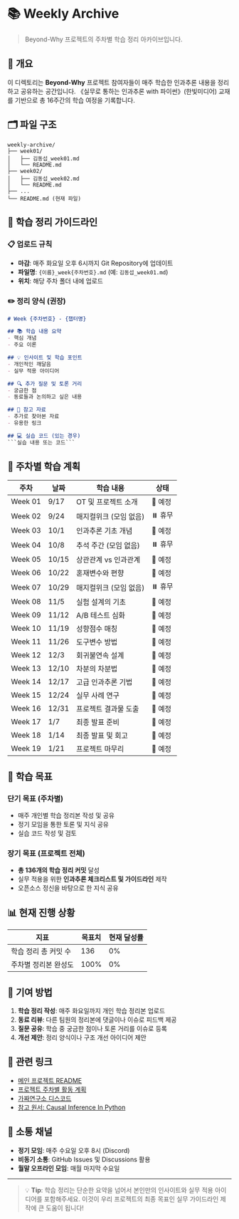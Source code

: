 # 📚 Weekly Archive

> Beyond-Why 프로젝트의 주차별 학습 정리 아카이브입니다.

## 📖 개요

이 디렉토리는 **Beyond-Why** 프로젝트 참여자들이 매주 학습한 인과추론 내용을 정리하고 공유하는 공간입니다. 
《실무로 통하는 인과추론 with 파이썬》(한빛미디어) 교재를 기반으로 총 16주간의 학습 여정을 기록합니다.

## 🗂️ 파일 구조

```
weekly-archive/
├── week01/
│   ├── 김동섭_week01.md
│   └── README.md
├── week02/
│   ├── 김동섭_week02.md  
│   └── README.md
├── ...
└── README.md (현재 파일)
```

## 📝 학습 정리 가이드라인

### 📋 업로드 규칙
- **마감**: 매주 화요일 오후 6시까지 Git Repository에 업데이트
- **파일명**: `{이름}_week{주차번호}.md` (예: `김동섭_week01.md`)
- **위치**: 해당 주차 폴더 내에 업로드

### ✏️ 정리 양식 (권장)
```markdown
# Week {주차번호} - {챕터명}

## 📚 학습 내용 요약
- 핵심 개념
- 주요 이론

## 💡 인사이트 및 학습 포인트
- 개인적인 깨달음
- 실무 적용 아이디어

## 🔍 추가 질문 및 토론 거리
- 궁금한 점
- 동료들과 논의하고 싶은 내용

## 📖 참고 자료
- 추가로 찾아본 자료
- 유용한 링크

## 💻 실습 코드 (있는 경우)
```실습 내용 또는 코드```
```

## 📅 주차별 학습 계획

| 주차 | 날짜 | 학습 내용 | 상태 |
|------|------|-----------|------|
| Week 01 | 9/17 | OT 및 프로젝트 소개 | 📅 예정 |
| Week 02 | 9/24 | 매지컬위크 (모임 없음) | ⏸️ 휴무 |
| Week 03 | 10/1 | 인과추론 기초 개념 | 📅 예정 |
| Week 04 | 10/8 | 추석 주간 (모임 없음) | ⏸️ 휴무 |
| Week 05 | 10/15 | 상관관계 vs 인과관계 | 📅 예정 |
| Week 06 | 10/22 | 혼재변수와 편향 | 📅 예정 |
| Week 07 | 10/29 | 매지컬위크 (모임 없음) | ⏸️ 휴무 |
| Week 08 | 11/5 | 실험 설계의 기초 | 📅 예정 |
| Week 09 | 11/12 | A/B 테스트 심화 | 📅 예정 |
| Week 10 | 11/19 | 성향점수 매칭 | 📅 예정 |
| Week 11 | 11/26 | 도구변수 방법 | 📅 예정 |
| Week 12 | 12/3 | 회귀불연속 설계 | 📅 예정 |
| Week 13 | 12/10 | 차분의 차분법 | 📅 예정 |
| Week 14 | 12/17 | 고급 인과추론 기법 | 📅 예정 |
| Week 15 | 12/24 | 실무 사례 연구 | 📅 예정 |
| Week 16 | 12/31 | 프로젝트 결과물 도출 | 📅 예정 |
| Week 17 | 1/7 | 최종 발표 준비 | 📅 예정 |
| Week 18 | 1/14 | 최종 발표 및 회고 | 📅 예정 |
| Week 19 | 1/21 | 프로젝트 마무리 | 📅 예정 |

## 🎯 학습 목표

### 단기 목표 (주차별)
- 매주 개인별 학습 정리본 작성 및 공유
- 정기 모임을 통한 토론 및 지식 공유
- 실습 코드 작성 및 검토

### 장기 목표 (프로젝트 전체)
- **총 136개의 학습 정리 커밋** 달성
- 실무 적용을 위한 **인과추론 체크리스트 및 가이드라인** 제작
- 오픈소스 정신을 바탕으로 한 지식 공유

## 📊 현재 진행 상황

| 지표 | 목표치 | 현재 달성률 |
|------|--------|-------------|
| 학습 정리 총 커밋 수 | 136 | 0% |
| 주차별 정리본 완성도 | 100% | 0% |

## 🤝 기여 방법

1. **학습 정리 작성**: 매주 화요일까지 개인 학습 정리본 업로드
2. **동료 리뷰**: 다른 팀원의 정리본에 댓글이나 이슈로 피드백 제공
3. **질문 공유**: 학습 중 궁금한 점이나 토론 거리를 이슈로 등록
4. **개선 제안**: 정리 양식이나 구조 개선 아이디어 제안

## 🔗 관련 링크

- [메인 프로젝트 README](../README.md)
- [프로젝트 주차별 활동 계획](https://www.notion.so/chanrankim/Beyond-Why-255963ffa3ee80768c8ed406039125bd?source=copy_link#257963ffa3ee80ca8a88d4fae1432e20)
- [가짜연구소 디스코드](https://discord.gg/EPurkHVtp2)
- [참고 원서: Causal Inference In Python](https://www.oreilly.com/library/view/causal-inference-in/9781098140243/preface01.html)

## 💬 소통 채널

- **정기 모임**: 매주 수요일 오후 8시 (Discord)
- **비동기 소통**: GitHub Issues 및 Discussions 활용
- **월말 오프라인 모임**: 매월 마지막 수요일

---

> 💡 **Tip**: 학습 정리는 단순한 요약을 넘어서 본인만의 인사이트와 실무 적용 아이디어를 포함해주세요. 이것이 우리 프로젝트의 최종 목표인 실무 가이드라인 제작에 큰 도움이 됩니다!

